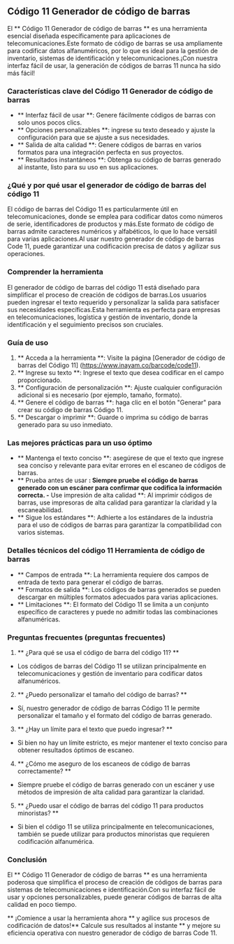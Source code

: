 ## Código 11 Generador de código de barras

El ** Código 11 Generador de código de barras ** es una herramienta esencial diseñada específicamente para aplicaciones de telecomunicaciones.Este formato de código de barras se usa ampliamente para codificar datos alfanuméricos, por lo que es ideal para la gestión de inventario, sistemas de identificación y telecomunicaciones.¡Con nuestra interfaz fácil de usar, la generación de códigos de barras 11 nunca ha sido más fácil!

### Características clave del Código 11 Generador de código de barras

- ** Interfaz fácil de usar **: Genere fácilmente códigos de barras con solo unos pocos clics.
- ** Opciones personalizables **: ingrese su texto deseado y ajuste la configuración para que se ajuste a sus necesidades.
- ** Salida de alta calidad **: Genere códigos de barras en varios formatos para una integración perfecta en sus proyectos.
- ** Resultados instantáneos **: Obtenga su código de barras generado al instante, listo para su uso en sus aplicaciones.

### ¿Qué y por qué usar el generador de código de barras del código 11

El código de barras del Código 11 es particularmente útil en telecomunicaciones, donde se emplea para codificar datos como números de serie, identificadores de productos y más.Este formato de código de barras admite caracteres numéricos y alfabéticos, lo que lo hace versátil para varias aplicaciones.Al usar nuestro generador de código de barras Code 11, puede garantizar una codificación precisa de datos y agilizar sus operaciones.

### Comprender la herramienta

El generador de código de barras del código 11 está diseñado para simplificar el proceso de creación de códigos de barras.Los usuarios pueden ingresar el texto requerido y personalizar la salida para satisfacer sus necesidades específicas.Esta herramienta es perfecta para empresas en telecomunicaciones, logística y gestión de inventario, donde la identificación y el seguimiento precisos son cruciales.

### Guía de uso

1. ** Acceda a la herramienta **: Visite la página [Generador de código de barras del Código 11] (https://www.inayam.co/barcode/code11).
2. ** Ingrese su texto **: Ingrese el texto que desea codificar en el campo proporcionado.
3. ** Configuración de personalización **: Ajuste cualquier configuración adicional si es necesario (por ejemplo, tamaño, formato).
4. ** Genere el código de barras **: haga clic en el botón "Generar" para crear su código de barras Código 11.
5. ** Descargar o imprimir **: Guarde o imprima su código de barras generado para su uso inmediato.

### Las mejores prácticas para un uso óptimo

- ** Mantenga el texto conciso **: asegúrese de que el texto que ingrese sea conciso y relevante para evitar errores en el escaneo de códigos de barras.
- ** Prueba antes de usar **: Siempre pruebe el código de barras generado con un escáner para confirmar que codifica la información correcta.
-** Use impresión de alta calidad **: Al imprimir códigos de barras, use impresoras de alta calidad para garantizar la claridad y la escaneabilidad.
- ** Sigue los estándares **: Adhierte a los estándares de la industria para el uso de códigos de barras para garantizar la compatibilidad con varios sistemas.

### Detalles técnicos del código 11 Herramienta de código de barras

- ** Campos de entrada **: La herramienta requiere dos campos de entrada de texto para generar el código de barras.
- ** Formatos de salida **: Los códigos de barras generados se pueden descargar en múltiples formatos adecuados para varias aplicaciones.
- ** Limitaciones **: El formato del Código 11 se limita a un conjunto específico de caracteres y puede no admitir todas las combinaciones alfanuméricas.

### Preguntas frecuentes (preguntas frecuentes)

1. ** ¿Para qué se usa el código de barra del código 11? **
- Los códigos de barras del Código 11 se utilizan principalmente en telecomunicaciones y gestión de inventario para codificar datos alfanuméricos.

2. ** ¿Puedo personalizar el tamaño del código de barras? **
- Sí, nuestro generador de código de barras Código 11 le permite personalizar el tamaño y el formato del código de barras generado.

3. ** ¿Hay un límite para el texto que puedo ingresar? **
- Si bien no hay un límite estricto, es mejor mantener el texto conciso para obtener resultados óptimos de escaneo.

4. ** ¿Cómo me aseguro de los escaneos de código de barras correctamente? **
- Siempre pruebe el código de barras generado con un escáner y use métodos de impresión de alta calidad para garantizar la claridad.

5. ** ¿Puedo usar el código de barras del código 11 para productos minoristas? **
- Si bien el código 11 se utiliza principalmente en telecomunicaciones, también se puede utilizar para productos minoristas que requieren codificación alfanumérica.

### Conclusión

El ** Código 11 Generador de código de barras ** es una herramienta poderosa que simplifica el proceso de creación de códigos de barras para sistemas de telecomunicaciones e identificación.Con su interfaz fácil de usar y opciones personalizables, puede generar códigos de barras de alta calidad en poco tiempo.

** ¡Comience a usar la herramienta ahora ** y agilice sus procesos de codificación de datos!** Calcule sus resultados al instante ** y mejore su eficiencia operativa con nuestro generador de código de barras Code 11.